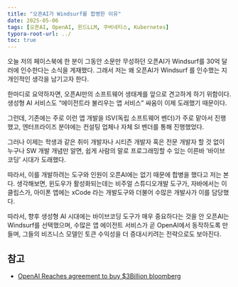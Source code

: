 ```yaml
---
title: "오픈AI가 Windsurf를 합병한 이유"
date: 2025-05-06
tags: [오픈AI, OpenAI, 윈드LLM, 쿠버네티스, Kubernetes]
typora-root-url: ../
toc: true
---
```


오늘 저의 페이스북에 한 분이 그동안 소문만 무성하던 오픈AI가 Windsurf를 30억 달러에 인수한다는 소식을 게재했다. 그래서 저는 왜 오픈AI가 Windsurf 를 인수했는 지 개인적인 생각을 남기고자 한다.



한마디로 요약하자면, 오픈AI만의 소프트웨어 생태계를 앞으로 견고하게 하기 위함이다. 생성형 AI 서비스도 “에이전트라 불리우는 앱 서비스” 싸움이 이제 도래했기 때문이다.

그런데, 기존에는 주로 이런 앱 개발을 ISV(독립 소프트웨어 벤더)가 주로 맡아서 진행했고, 엔터프라이즈 분야에는 컨설팅 업체나 자체 SI 벤더를 통해 진행했었다. 

그러나 이제는 학생과 같은 취미 개발자나 시티즌 개발자 혹은 전문 개발자 할 것 없이 누구나 SW 개발 개념만 알면, 쉽게 사람의 말로 프로그래밍할 수 있는 이른바 ‘바이브 코딩’ 시대가 도래했다. 

따라서, 이를 개발하려는 도구와 인원이 오픈AI에는 없기 때문에 합병을 했다고 저는 본다. 생각해보면, 윈도우가 활성화되는데는 비주얼 스튜디오개발 도구가, 자바에서는 이클립스가, 아이폰 앱에는 xCode 라는 개발도구와 더불어 수많은 개발사가 이를 담당했다. 

따라서, 향후 생성형 AI 시대에는 바이브코딩 도구가 매우 중요하다는 것을 안 오픈AI는 Windsurf를 선택했으며, 수많은 앱 에이전트 서비스가 곧 OpenAI에서 동작하도록 만들며, 그들의 비즈니스 모델인 토큰 수익성을 더 증대시키려는 전략으로도 보아진다. 



## 참고

* [OpenAI Reaches agreement to buy $3Billion bloomberg](https://www.bloomberg.com/news/articles/2025-05-06/openai-reaches-agreement-to-buy-startup-windsurf-for-3-billion?embedded-checkout=true)